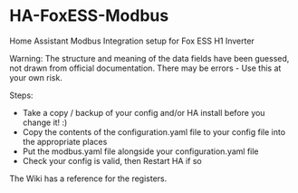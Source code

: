 # HA-FoxESS-Modbus
Home Assistant Modbus Integration setup for Fox ESS H1 Inverter

Warning: The structure and meaning of the data fields have been guessed, not drawn from official documentation. There may be errors - Use this at your own risk.

Steps:
* Take a copy / backup of your config and/or HA install before you change it! :)
* Copy the contents of the configuration.yaml file to your config file into the appropriate places
* Put the modbus.yaml file alongside your configuration.yaml file
* Check your config is valid, then Restart HA if so

The Wiki has a reference for the registers.
